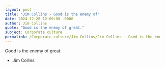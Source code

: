 ```yaml
---
layout: post
title: "Jim Collins - Good is the enemy of"
date: 2024-12-28 12:00:00 -0000
author: Jim Collins
quote: "Good is the enemy of great."
subject: Corporate culture
permalink: /Corporate culture/Jim Collins/Jim Collins - Good is the enemy of
---
```


Good is the enemy of great.

- Jim Collins
